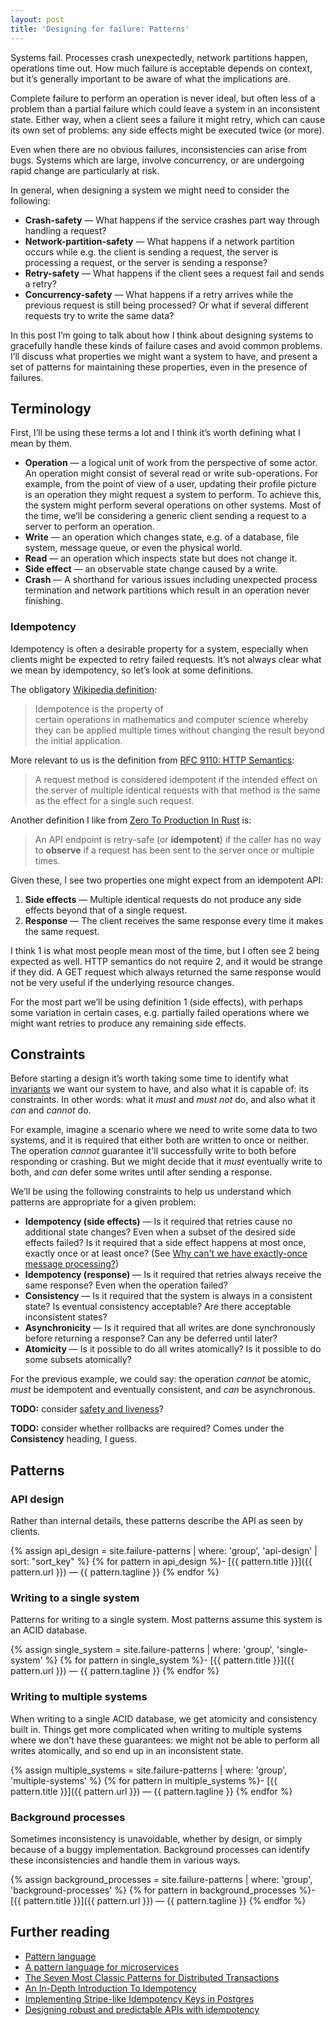 ```yaml
---
layout: post
title: 'Designing for failure: Patterns'
---
```


Systems fail. Processes crash unexpectedly, network partitions happen, operations time out. How much failure is acceptable depends on context, but it’s generally important to be aware of what the implications are.

Complete failure to perform an operation is never ideal, but often less of a problem than a partial failure which could leave a system in an inconsistent state. Either way, when a client sees a failure it might retry, which can cause its own set of problems: any side effects might be executed twice (or more).

Even when there are no obvious failures, inconsistencies can arise from bugs. Systems which are large, involve concurrency, or are undergoing rapid change are particularly at risk.

In general, when designing a system we might need to consider the following:

- **Crash-safety** — What happens if the service crashes part way through handling a request?
- **Network-partition-safety** — What happens if a network partition occurs while e.g. the client is sending a request, the server is processing a request, or the server is sending a response?
- **Retry-safety** — What happens if the client sees a request fail and sends a retry?
- **Concurrency-safety** — What happens if a retry arrives while the previous request is still being processed? Or what if several different requests try to write the same data?

In this post I’m going to talk about how I think about designing systems to gracefully handle these kinds of failure cases and avoid common problems. I’ll discuss what properties we might want a system to have, and present a set of patterns for maintaining these properties, even in the presence of failures.

## Terminology

First, I’ll be using these terms a lot and I think it’s worth defining what I mean by them.

- **Operation** — a logical unit of work from the perspective of some actor. An operation might consist of several read or write sub-operations. For example, from the point of view of a user, updating their profile picture is an operation they might request a system to perform. To achieve this, the system might perform several operations on other systems.
Most of the time, we’ll be considering a generic client sending a request to a server to perform an operation.
- **Write** — an operation which changes state, e.g. of a database, file system, message queue, or even the physical world.
- **Read** — an operation which inspects state but does not change it.
- **Side effect** — an observable state change caused by a write.
- **Crash** — A shorthand for various issues including unexpected process termination and network partitions which result in an operation never finishing.

### Idempotency

Idempotency is often a desirable property for a system, especially when clients might be expected to retry failed requests. It’s not always clear what we mean by idempotency, so let’s look at some definitions.

The obligatory [Wikipedia definition](https://en.wikipedia.org/wiki/Idempotence):

> Idempotence is the property of certain operations in mathematics and computer science whereby they can be applied multiple times without changing the result beyond the initial application.

More relevant to us is the definition from [RFC 9110: HTTP Semantics](https://httpwg.org/specs/rfc9110.html#idempotent.methods):

> A request method is considered idempotent if the intended effect on the server of multiple identical requests with that method is the same as the effect for a single such request.

Another definition I like from [Zero To Production In Rust](https://www.lpalmieri.com/posts/idempotency/#4-idempotency-an-introduction) is:

> An API endpoint is retry-safe (or **idempotent**) if the caller has no way to **observe** if a request has been sent to the server once or multiple times.

Given these, I see two properties one might expect from an idempotent API:

1. **Side effects** — Multiple identical requests do not produce any side effects beyond that of a single request.
2. **Response** — The client receives the same response every time it makes the same request.

I think 1 is what most people mean most of the time, but I often see 2 being expected as well. HTTP semantics do not require 2, and it would be strange if they did. A GET request which always returned the same response would not be very useful if the underlying resource changes.

For the most part we’ll be using definition 1 (side effects), with perhaps some variation in certain cases, e.g. partially failed operations where we might want retries to produce any remaining side effects.

## Constraints

Before starting a design it’s worth taking some time to identify what [invariants](https://en.wikipedia.org/wiki/Invariant_(mathematics)#Invariants_in_computer_science) we want our system to have, and also what it is capable of: its constraints. In other words: what it *must* and *must not* do, and also what it *can* and *cannot* do.

For example, imagine a scenario where we need to write some data to two systems, and it is required that either both are written to once or neither. The operation *cannot* guarantee it'll successfully write to both before responding or crashing. But we might decide that it *must* eventually write to both, and *can* defer some writes until after sending a response.

We’ll be using the following constraints to help us understand which patterns are appropriate for a given problem:

- **Idempotency (side effects)** — Is it required that retries cause no additional state changes? Even when a subset of the desired side effects failed? Is it required that a side effect happens at most once, exactly once or at least once? (See [Why can't we have exactly-once message processing?](https://thomwright.co.uk/2022/05/24/at-least-once-delivery/))
- **Idempotency (response)** — Is it required that retries always receive the same response? Even when the operation failed?
- **Consistency** — Is it required that the system is always in a consistent state? Is eventual consistency acceptable? Are there acceptable inconsistent states?
- **Asynchronicity** — Is it required that all writes are done synchronously before returning a response? Can any be deferred until later?
- **Atomicity** — Is it possible to do all writes atomically? Is it possible to do some subsets atomically?

For the previous example, we could say: the operation *cannot* be atomic, *must* be idempotent and eventually consistent, and *can* be asynchronous.

**TODO:** consider [safety and liveness](https://en.wikipedia.org/wiki/Safety_and_liveness_properties)?

**TODO:** consider whether rollbacks are required? Comes under the **Consistency** heading, I guess.

## Patterns

### API design

Rather than internal details, these patterns describe the API as seen by clients.

{% assign api_design = site.failure-patterns | where: 'group', 'api-design' | sort: "sort_key" %}
{% for pattern in api_design %}- [{{ pattern.title }}]({{ pattern.url }}) — {{ pattern.tagline }}
{% endfor %}

### Writing to a single system

Patterns for writing to a single system. Most patterns assume this system is an ACID database.

{% assign single_system = site.failure-patterns | where: 'group', 'single-system' %}
{% for pattern in single_system %}- [{{ pattern.title }}]({{ pattern.url }}) — {{ pattern.tagline }}
{% endfor %}

### Writing to multiple systems

When writing to a single ACID database, we get atomicity and consistency built in. Things get more complicated when writing to multiple systems where we don’t have these guarantees: we might not be able to perform all writes atomically, and so end up in an inconsistent state.

{% assign multiple_systems = site.failure-patterns | where: 'group', 'multiple-systems' %}
{% for pattern in multiple_systems %}- [{{ pattern.title }}]({{ pattern.url }}) — {{ pattern.tagline }}
{% endfor %}

### Background processes

Sometimes inconsistency is unavoidable, whether by design, or simply because of a buggy implementation. Background processes can identify these inconsistencies and handle them in various ways.

{% assign background_processes = site.failure-patterns | where: 'group', 'background-processes' %}
{% for pattern in background_processes %}- [{{ pattern.title }}]({{ pattern.url }}) — {{ pattern.tagline }}
{% endfor %}

## Further reading

- [Pattern language](https://en.wikipedia.org/wiki/Pattern_language)
- [A pattern language for microservices](https://microservices.io/patterns/index.html)
- [The Seven Most Classic Patterns for Distributed Transactions](https://medium.com/@dongfuye/the-seven-most-classic-solutions-for-distributed-transaction-management-3f915f331e15)
- [An In-Depth Introduction To Idempotency](https://www.lpalmieri.com/posts/idempotency/)
- [Implementing Stripe-like Idempotency Keys in Postgres](https://brandur.org/idempotency-keys)
- [Designing robust and predictable APIs with idempotency](https://stripe.com/blog/idempotency)
